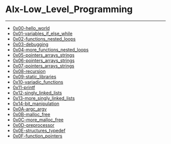 # Alx-Low_Level_Programming
***
* <a href="https://github.com/iamMAHAM/alx-low_level_programming/tree/master/0x00-hello_world">0x00-hello_world</a>
* <a href="https://github.com/iamMAHAM/alx-low_level_programming/tree/master/0x01-variables_if_else_while">0x01-variables_if_else_while</a>
* <a href="https://github.com/iamMAHAM/alx-low_level_programming/tree/master/0x02-functions_nested_loops">0x02-functions_nested_loops</a>
* <a href="https://github.com/iamMAHAM/alx-low_level_programming/tree/master/0x03-debugging">0x03-debugging</a>
* <a href="https://github.com/iamMAHAM/alx-low_level_programming/tree/master/0x04-more_functions_nested_loops">0x04-more_functions_nested_loops</a>
* <a href="https://github.com/iamMAHAM/alx-low_level_programming/tree/master/0x05-pointers_arrays_strings">0x05-pointers_arrays_strings</a>
* <a href="https://github.com/iamMAHAM/alx-low_level_programming/tree/master/0x06-pointers_arrays_strings">0x06-pointers_arrays_strings</a>
* <a href="https://github.com/iamMAHAM/alx-low_level_programming/tree/master/0x07-pointers_arrays_strings">0x07-pointers_arrays_strings</a>
* <a href="https://github.com/iamMAHAM/alx-low_level_programming/tree/master/0x08-recursion">0x08-recursion</a>
* <a href="https://github.com/iamMAHAM/alx-low_level_programming/tree/master/0x09-static_libraries">0x09-static_libraries</a>
* <a href="https://github.com/iamMAHAM/alx-low_level_programming/tree/master/0x10-variadic_functions">0x10-variadic_functions</a>
* <a href="https://github.com/iamMAHAM/printf">0x11-printf</a>
* <a href="https://github.com/iamMAHAM/alx-low_level_programming/tree/master/0x12-singly_linked_lists">0x12-singly_linked_lists</a>
* <a href="https://github.com/iamMAHAM/alx-low_level_programming/tree/master/0x13-more_singly_linked_lists">0x13-more_singly_linked_lists</a>
* <a href="https://github.com/iamMAHAM/alx-low_level_programming/tree/master/0x14-bit_manipulation">0x14-bit_manipulation</a>
* <a href="https://github.com/iamMAHAM/alx-low_level_programming/tree/master/0x0A-argc_argv">0x0A-argc_argv</a>
* <a href="https://github.com/iamMAHAM/alx-low_level_programming/tree/master/0x0B-malloc_free">0x0B-malloc_free</a>
* <a href="https://github.com/iamMAHAM/alx-low_level_programming/tree/master/0x0C-more_malloc_free">0x0C-more_malloc_free</a>
* <a href="https://github.com/iamMAHAM/alx-low_level_programming/tree/master/0x0D-preprocessor">0x0D-preprocessor</a>
* <a href="https://github.com/iamMAHAM/alx-low_level_programming/tree/master/0x0E-structures_typedef">0x0E-structures_typedef</a>
* <a href="https://github.com/iamMAHAM/alx-low_level_programming/tree/master/0x0F-function_pointers">0x0F-function_pointers</a>